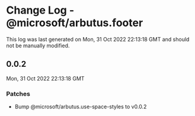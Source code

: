 # Change Log - @microsoft/arbutus.footer

This log was last generated on Mon, 31 Oct 2022 22:13:18 GMT and should not be manually modified.

<!-- Start content -->

## 0.0.2

Mon, 31 Oct 2022 22:13:18 GMT

### Patches

- Bump @microsoft/arbutus.use-space-styles to v0.0.2
